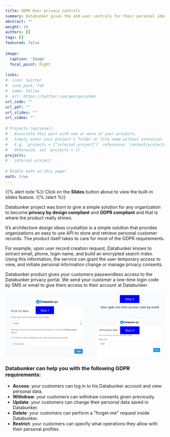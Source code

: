 ```yaml
---
title: GDPR User privacy controls
summary: Databunker gives the end-user controls for their personal identifiable information (PII).
abstract: ""
weight: 10
authors: []
tags: []
featured: false

image:
  caption: 'Image'
  focal_point: Right

links:
#- icon: twitter
#  icon_pack: fab
#  name: Follow
#  url: https://twitter.com/georgecushen
url_code: ""
url_pdf: ""
url_slides: ""
url_video: ""

# Projects (optional).
#   Associate this post with one or more of your projects.
#   Simply enter your project's folder or file name without extension.
#   E.g. `projects = ["internal-project"]` references `content/project/deep-learning/index.md`.
#   Otherwise, set `projects = []`.
projects:
# - internal-project

# Enable math on this page?
math: true
---
```


{{% alert note %}}
Click on the **Slides** button above to view the built-in slides feature.
{{% /alert %}}


Databunker project was born to give a simple solution for any organization to become **privacy by design compliant** and **GDPR compliant** and that is where the product really shines.

It’s architecture design ideas crystallize is a simple solution that provides organizations an easy to use API to store and retrieve personal customer records. The product itself takes to care for most of the GDPR requirements.

For example, upon user record creation request, Databunker knows to extract email, phone, login name, and build an encrypted search index. Using this information, the service can grant the user temporary access to view, and initiate personal information change or manage privacy consents.

Databunker product gives your customers passwordless access to the Databunker privacy portal. We send your customer a one-time login code by SMS or email to give them access to their account at Databunker.

![User login](user-login.png)


### Databunker can help you with the following GDPR requirements:


* **Access**: your customers can log in to his Databunker account and view personal data.
* **Withdraw**: your customers can withdraw consents given previously.
* **Update**: your customers can change their personal data saved in Databunker.
* **Delete**: your customers can perform a "forget-me" request inside Databunker.
* **Restrict**: your customers can specify what operations they allow with their personal profiles.
